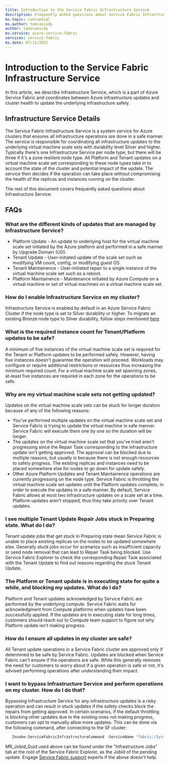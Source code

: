 ```yaml
---
title: Introduction to the Service Fabric Infrastructure Service
description: Frequently asked questions about Service Fabric Infrastructure Service
ms.topic: conceptual
ms.author: tomcassidy
author: tomvcassidy
ms.service: azure-service-fabric
services: service-fabric
ms.date: 07/11/2022
---
```


# Introduction to the Service Fabric Infrastructure Service
In this article, we describe Infrastructure Service, which is a part of Azure Service Fabric and coordinates between Azure infrastructure updates and cluster health to update the underlying infrastructure safely.

## Infrastructure Service Details

The Service Fabric Infrastructure Service is a system service for Azure clusters that ensures all infrastructure operations are done in a safe manner. The service is responsible for coordinating all infrastructure updates to the underlying virtual machine scale sets with durability level Silver and higher. Typically there's one Infrastructure Service per node type, but there will be three if it's a zone resilient node type. All Platform and Tenant updates on a virtual machine scale set corresponding to these node types take in to account the state of the cluster and potential impact of the update. The service then decides if the operation can take place without compromising the health of the replicas and instances running on the cluster.

The rest of this document covers frequently asked questions about Infrastructure Service: 

## FAQs

### What are the different kinds of updates that are managed by Infrastructure Service?
 * Platform Update - An update to underlying host for the virtual machine scale set initiated by the Azure platform and performed in a safe manner by Upgrade Domain (UD). 
 * Tenant Update - User-initiated update of the scale set such as modifying VM count, config, or modifying guest OS.
 * Tenant Maintainence - User-initiated repair to a single instance of the virtual machine scale set such as a reboot. 
 * Platform Maintainence - Maintenance initiated by Azure Compute on a virtual machine or set of virtual machines on a virtual machine scale set.

### How do I enable Infrastructure Service on my cluster? 
Infrastructure Service is enabled by default in an Azure Service Fabric Cluster if the node type is set to Silver durability or higher. To migrate an existing Bronze node type to Silver durability, follow steps mentioned [here](service-fabric-cluster-capacity.md#changing-durability-levels)

### What is the required instance count for Tenant/Platform updates to be safe? 
A minimum of five instances of the virtual machine scale set is required for the Tenant or Platform updates to be performed safely. However, having five instances doesn't guarantee the operation will proceed. Workloads may configure or require additional restrictions or resources thus increasing the minimum required count. For a virtual machine scale set spanning zones, at-least five instances are required in each zone for the operations to be safe.

### Why are my virtual machine scale sets not getting updated? 
Updates on the virtual machine scale sets can be stuck for longer duration because of any of the following reasons:
  * You've performed multiple updates on the virtual machine scale set and Service Fabric is trying to update the virtual machine in safe manner. Service Fabric will execute them one by one so the duration will be longer.
  * The updates on the virtual machine scale set that you've tried aren't progressing since the Repair Task corresponding to the infrastructure update isn't getting approved. The approval can be blocked due to multiple reasons, but usually is because there is not enough resources to safely progress. The existing replicas and instances need to be placed somewhere else for nodes to go down for update safely. 
  * Other Azure Platform Updates and Tenant Maintainence operations are currently progressing on the node type. Service Fabric is throttling the virtual machine scale set updates until the Platform updates complete, in order to execute the updates in a safe manner. By default, Service Fabric allows at most two infrastructure updates on a scale set at a time. Platform updates aren't stopped, thus they take priority over Tenant updates.

### I see multiple Tenant Update Repair Jobs stuck in Preparing state. What do I do? 
Tenant update jobs that get stuck in Preparing state mean Service Fabric is unable to place existing replicas on the nodes to be updated somewhere else. Generally stuck jobs occur for scenarios such as insufficient capacity or seed node removal that can lead to Repair Task being blocked. Use Service Fabric Explorer to check the corresponding Repair Task associated with the Tenant Update to find out reasons regarding the stuck Tenant Update.

### The Platform or Tenant update is in executing state for quite a while, and blocking my updates. What do I do? 
Platform and Tenant updates acknowledged by Service Fabric are performed by the underlying compute. Service Fabric waits for acknowledgment from Compute platforms when updates have been successfully applied. If the updates are in executing state for long times, customers should reach out to Compute team support to figure out why Platform update isn't  making progress.

### How do I ensure all updates in my cluster are safe? 
All Tenant update operations in a Service Fabric cluster are approved only if determined to be safe by Service Fabric. Updates are blocked when Service Fabric can't ensure if the operations are safe. While this generally removes the need for customers to worry about if a given operation is safe or not, it's advised performing operations after understanding their impact. 

### I want to bypass Infrastructure Service and perform operations on my cluster. How do I do that?
Bypassing Infrastructure Service for any infrastructure updates is a risky operation and can result in stuck updates if the safety checks block the repairs from getting approved.
In certain scenarios, if the default throttling is blocking other updates due to the existing ones not making progress, customers can opt to manually allow more updates. This can be done via the following command, after connecting to the SF cluster:
```powershell
   Invoke-ServiceFabricInfrastructureCommand -ServiceName "fabric:/System/InfrastructureService/<nodetype name>" -Command AllowAction:<MR_Jobid_Guid>:*:Prepare
```
MR_Jobid_Guid used above can be found under the "Infrastructure Jobs" tab at the root of the Service Fabric Explorer, as the JobId of the pending update.
Engage [Service Fabric support](service-fabric-support.md) experts if the above doesn't help.
